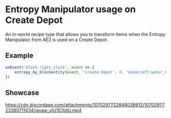 # Entropy Manipulator usage on Create Depot

An in-world recipe type that allows you to transform items when the Entropy Manipulator from AE2 is used on a Create Depot.

## Example

```js
onEvent('block.right_click', event => {
    entropy_by_blockentity(event, 'create:depot', 0, 'minecraft:water_bucket', 'minecraft:ice', 1, true)
})
```

## Showcase

https://cdn.discordapp.com/attachments/1070297722848038912/1070297723380711434/javaw_yIU1lCltdU.mp4

